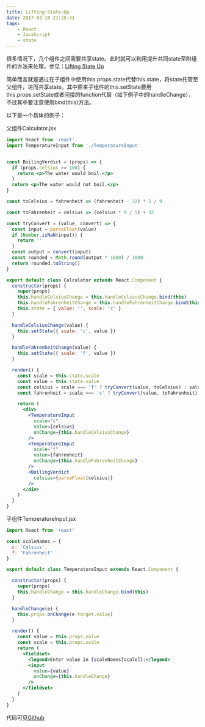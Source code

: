```yaml
---
title: Lifting-State-Up
date: 2017-03-10 21:25:41
tags: 
	- React
	- JavaScript
	- state
---
```


很多情况下，几个组件之间需要共享state。此时就可以利用提升共同state至附组件的方法来处理，参见：[Lifting State Up](https://facebook.github.io/react/docs/lifting-state-up.html)

<!-- more -->

简单而言就是通过在子组件中使用this.props.state代替this.state，将state托管至父组件，进而共享state。其中原来子组件的this.setState要用this.props.setState或者间接的function代替（如下例子中的handleChange），不过其中要注意使用bind(this)方法。

以下是一个具体的例子：

父组件Calculator.jsx

```jsx
import React from 'react'
import TemperatureInput from './TemperatureInput'


const BoilingVerdict = (props) => {
  if (props.celsius >= 100) {
    return <p>The water would boil.</p>
  }
  return <p>The water would not boil.</p>
}

const toCelsius = fahrenheit => (fahrenheit - 32) * 5 / 9

const toFahrenheit = celsius => (celsius * 9 / 5) + 32

const tryConvert = (value, convert) => {
  const input = parseFloat(value)
  if (Number.isNaN(input)) {
    return ''
  }
  const output = convert(input)
  const rounded = Math.round(output * 1000) / 1000
  return rounded.toString()
}

export default class Calculator extends React.Component {
  constructor(props) {
    super(props)
    this.handleCelsiusChange = this.handleCelsiusChange.bind(this)
    this.handleFahrenheitChange = this.handleFahrenheitChange.bind(this)
    this.state = { value: '', scale: 'c' }
  }

  handleCelsiusChange(value) {
    this.setState({ scale: 'c', value })
  }

  handleFahrenheitChange(value) {
    this.setState({ scale: 'f', value })
  }

  render() {
    const scale = this.state.scale
    const value = this.state.value
    const celsius = scale === 'f' ? tryConvert(value, toCelsius) : value
    const fahrenheit = scale === 'c' ? tryConvert(value, toFahrenheit) : value

    return (
      <div>
        <TemperatureInput
          scale="c"
          value={celsius}
          onChange={this.handleCelsiusChange}
        />
        <TemperatureInput
          scale="f"
          value={fahrenheit}
          onChange={this.handleFahrenheitChange}
        />
        <BoilingVerdict
          celsius={parseFloat(celsius)}
        />
      </div>
    )
  }
}

```

子组件TemperatureInput.jsx

```jsx
import React from 'react'

const scaleNames = {
  c: 'Celsius',
  f: 'Fahrenheit'
}

export default class TemperatureInput extends React.Component {

  constructor(props) {
    super(props)
    this.handleChange = this.handleChange.bind(this)
  }

  handleChange(e) {
    this.props.onChange(e.target.value)
  }

  render() {
    const value = this.props.value
    const scale = this.props.scale
    return (
      <fieldset>
        <legend>Enter value in {scaleNames[scale]}:</legend>
        <input
          value={value}
          onChange={this.handleChange}
        />
      </fieldset>
    )
  }
}
```


代码可见[Github](https://github.com/juncaixinchi/React-DE/tree/master/src/calculator)